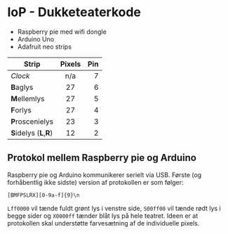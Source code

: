 # IoP - Dukketeaterkode

* Raspberry pie med wifi dongle
* Arduino Uno
* Adafruit neo strips

| Strip                     | Pixels  | Pin |
| ------------------------- |:-------:| ---:|
| *Clock*                   |     n/a |   7 |
| **B**aglys                |      27 |   6 |
| **M**ellemlys             |      27 |   5 |
| **F**orlys                |      27 |   4 |
| **P**roscenielys          |      23 |   3 | 
| **S**idelys (**L**,**R**) |      12 |   2 |

## Protokol mellem Raspberry pie og Arduino

Raspberry pie og Arduino kommunikerer serielt via USB.
Første (og forhåbentlig ikke sidste) version af protokollen er som følger:
```
[BMFPSLRX][0-9a-f]{9}\n
```
`Lff0000` vil tænde fuldt grønt lys i venstre side, `S00ff00` vil tænde rødt lys i begge sider og `X0000ff`
tænder blåt lys på hele teatret. Ideen er at protokollen skal understøtte farvesætning af de individuelle pixels.
